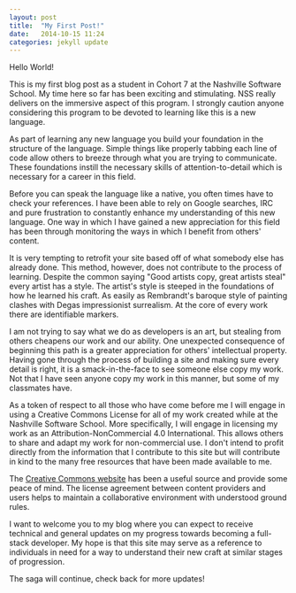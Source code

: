 ```yaml
---
layout: post
title:  "My First Post!"
date:   2014-10-15 11:24
categories: jekyll update
---
```

Hello World!

This is my first blog post as a student in Cohort 7 at the Nashville Software School.  My time here so far has been exciting and stimulating.  NSS really delivers on the immersive aspect of this program.  I strongly caution anyone considering this program to be devoted to learning like this is a new language.

As part of learning any new language you build your foundation in the structure of the language.  Simple things like properly tabbing each line of code allow others to breeze through what you are trying to communicate.  These foundations instill the necessary skills of attention-to-detail which is necessary for a career in this field.

Before you can speak the language like a native, you often times have to check your references.  I have been able to rely on Google searches, IRC and pure frustration to constantly enhance my understanding of this new language.  One way in which I have gained a new appreciation for this field has been through monitoring the ways in which I benefit from others' content.

It is very tempting to retrofit your site based off of what somebody else has already done.  This method, however, does not contribute to the process of learning.  Despite the common saying "Good artists copy, great artists steal" every artist has a style.  The artist's style is steeped in the foundations of how he learned his craft.  As easily as Rembrandt's baroque style of painting clashes with Degas impressionist surrealism.  At the core of every work there are identifiable markers.

I am not trying to say what we do as developers is an art, but stealing from others cheapens our work and our ability.  One unexpected consequence of beginning this path is a greater appreciation for others' intellectual property.  Having gone through the process of building a site and making sure every detail is right, it is a smack-in-the-face to see someone else copy my work.  Not that I have seen anyone copy my work in this manner, but some of my classmates have.

As a token of respect to all those who have come before me I will engage in using a Creative Commons License for all of my work created while at the Nashville Software School.  More specifically, I will engage in licensing my work as an Attribution-NonCommercial 4.0 International.  This allows others to share and adapt my work for non-commercial use.  I don't intend to profit directly from the information that I contribute to this site but will contribute in kind to the many free resources that have been made available to me.  

The <a href="https://creativecommons.org/choose/"> Creative Commons website</a> has been a useful source and provide some peace of mind.  The license agreement between content providers and users helps to maintain a collaborative environment with understood ground rules.

I want to welcome you to my blog where you can expect to receive technical and general updates on my progress towards becoming a full-stack developer.  My hope is that this site may serve as a reference to individuals in need for a way to understand their new craft at similar stages of progression.  

The saga will continue, check back for more updates!
